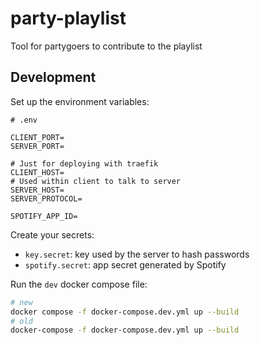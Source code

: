 # party-playlist

Tool for partygoers to contribute to the playlist

## Development

Set up the environment variables:

```env
# .env

CLIENT_PORT=
SERVER_PORT=

# Just for deploying with traefik
CLIENT_HOST=
# Used within client to talk to server
SERVER_HOST=
SERVER_PROTOCOL=

SPOTIFY_APP_ID=
```

Create your secrets:

- `key.secret`: key used by the server to hash passwords
- `spotify.secret`: app secret generated by Spotify

Run the `dev` docker compose file:

```sh
# new
docker compose -f docker-compose.dev.yml up --build
# old
docker-compose -f docker-compose.dev.yml up --build
```
